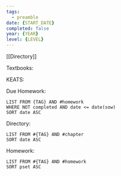 ```yaml
---
tags:
  - preamble
date: {START_DATE}
completed: false
year: {YEAR}
level: {LEVEL}
---
```


[[Directory]]

Textbooks:

KEATS:

Due Homework:
```dataview
LIST FROM {TAG} AND #homework 
WHERE NOT completed AND date <= date(sow)
SORT date ASC
```


Directory:
```dataview
LIST FROM #{TAG} AND #chapter
SORT date ASC
```


Homework:
```dataview
LIST FROM #{TAG} AND #homework 
SORT pset ASC
```
